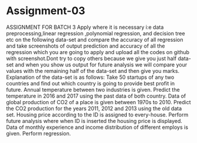 # Assignment-03
ASSIGNMENT FOR BATCH 3 Apply where it is necessary i:e data preprocessing,linear regression ,polynomial regression, and decision tree etc on the following data-set and compare the accuracy of all regression and take screenshots of output prediction and accuracy of all the regression which you are going to apply and upload all the codes on github with screenshot.Dont try to copy others because we give you just half data-set and when you show us output for future analysis we will compare your values with the remaining half of the data-set and then give you marks. Explanation of the data-set is as follows:
Take 50 startups of any two countries and find out which country is going to provide best profit in future.
Annual temperature between two industries is given. Predict the temperature in 2016 and 2017 using the past data of both country.
Data of global production of CO2 of a place is given between 1970s to 2010. Predict the CO2 production for the years 2011, 2012 and 2013 using the old data set.
Housing price according to the ID is assigned to every-house. Perform future analysis where when ID is inserted the housing price is displayed.
Data of monthly experience and income distribution of different employs is given. Perform regression.
